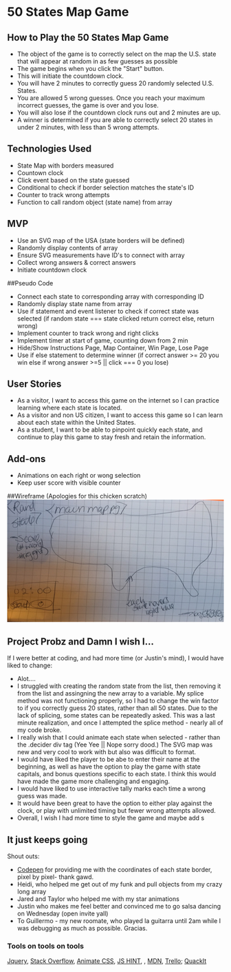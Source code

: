 # 50 States Map Game

## How to Play the 50 States Map Game

* The object of the game is to correctly select on the map the U.S. state that will appear at random in as few guesses as possible
* The game begins when you click the "Start" button.  
* This will initiate the countdown clock.
* You will have 2 minutes to correctly guess 20 randomly selected U.S. States.
* You are allowed 5 wrong guesses. Once you reach your maximum incorrect guesses, the game is over and you lose.
* You will also lose if the countdown clock runs out and 2 minutes are up.
* A winner is determined if you are able to correctly select 20 states in under 2 minutes, with less than 5 wrong attempts.

## Technologies Used

* State Map with borders measured
* Countown clock
* Click event based on the state guessed 
* Conditional to check if border selection matches the state's ID
* Counter to track wrong attempts
* Function to call random object (state name) from array

## MVP

* Use an SVG map of the USA (state borders will be defined) 
* Randomly display contents of array
* Ensure SVG measurements have ID's to connect with array 
* Collect wrong answers & correct answers
* Initiate countdown clock

##Pseudo Code

* Connect each state to corresponding array with corresponding ID
* Randomly display state name from array
* Use if statement and event listener to check if correct state was selected (if random state === state clicked return correct else, return wrong)
* Implement counter to track wrong and right clicks
* Implement timer at start of game, counting down from 2 min
* Hide/Show Instructions Page, Map Container, Win Page, Lose Page
* Use if else statement to determine winner (if correct answer >= 20 you win else if wrong answer >=5 || click === 0 you lose)

## User Stories

* As a visitor, I want to access this game on the internet so I can practice learning where each state is located.
* As a visitor and non US citizen, I want to access this game so I can learn about each state within the United States.
* As a student, I want to be able to pinpoint quickly each state, and continue to play this game to stay fresh and retain the information.

## Add-ons
* Animations on each right or wong selection
* Keep user score with visible counter

##Wireframe (Apologies for this chicken scratch)
![ScreenShot](wireframe.png)

## Project Probz and Damn I wish I...
If I were better at coding, and had more time (or Justin's mind), I would have liked to change:
* Alot....
* I struggled with creating the random state from the list, then removing it from the list and assingning the new array to a variable.  My splice method was not functioning properly, so I had to change the win factor to if you correctly guess 20 states, rather than all 50 states.  Due to the lack of splicing, some states can be repeatedly asked. This was a last minute realization, and once I attempted the splice method - nearly all of my code broke.  
* I really wish that I could animate each state when selected - rather than the .decider div tag (Yee Yee || Nope sorry dood.) The SVG map was new and very cool to work with but also was difficult to format.
* I would have liked the player to be abe to enter their name at the beginning, as well as have the option to play the game with state capitals, and bonus questions specific to each state.  I think this would have made the game more challenging and engaging.
* I would have liked to use interactive tally marks each time a wrong guess was made.
* It would have been great to have the option to either play against the clock, or play with unlimited timing but fewer wrong attempts allowed.
* Overall, I wish I had more time to style the game and maybe add s

## It just keeps going

Shout outs:

* [Codepen](http://codepen.io/dtrane/pen/aNyaoV) for providing me with the coordinates of each state border, pixel by pixel- thank gawd.
* Heidi, who helped me get out of my funk and pull objects from my crazy long array
* Jared and Taylor who helped me with my star animations
* Justin who makes me feel better and convinced me to go salsa dancing on Wednesday (open invite yall)
* To Guillermo - my new roomate, who played la guitarra until 2am while I was debugging as much as possible. Gracias.

### Tools on tools on tools

[Jquery](http://jquery.com/), [Stack Overflow](http://stackoverflow.com/), [Animate CSS](https://daneden.github.io/animate.css/), [JS HINT](http://jshint.com/), , [MDN](https://developer.mozilla.org), [Trello](https://trello.com); [QuackIt](http://www.quackit.com/html/html_music_code.cfm)
